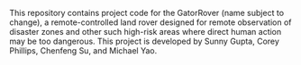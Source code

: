 This repository contains project code for the GatorRover (name subject to change), a remote-controlled land rover designed for remote observation of disaster zones and other such high-risk areas where direct human action may be too dangerous. This project is developed by Sunny Gupta, Corey Phillips, Chenfeng Su, and Michael Yao.
